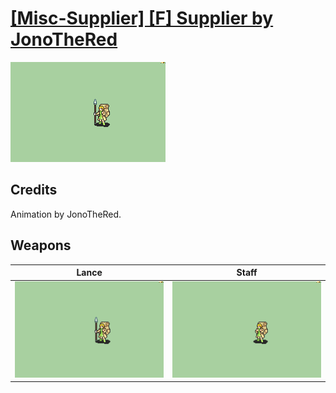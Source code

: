 # [\[Misc-Supplier\] \[F\] Supplier by JonoTheRed](./)

<img src="./2.%20Lance/Lance_000.png" alt="[Misc-Supplier] [F] Supplier by JonoTheRed standing" />

## Credits

Animation by JonoTheRed.

## Weapons


|Lance |Staff |
|  :---: | :---: |
| <img alt="Lance animation" src="./2.%20Lance/Lance.gif" /> | <img alt="Staff animation" src="./7.%20Staff/Staff.gif" /> |
